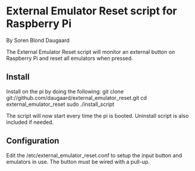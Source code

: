 External Emulator Reset script for Raspberry Pi
===============================================
By Soren Blond Daugaard

The External Emulator Reset script will monitor an external button on Raspberry Pi and reset all emulators when pressed.

Install
-------
Install on the pi by doing the following:
	git clone git://github.com/daugaard/external_emulator_reset.git
	cd external_emulator_reset
	sudo ./install_script

The script will now start every time the pi is booted. Uninstall script is also included if needed.

Configuration
-------------
Edit the /etc/external_emulator_reset.conf to setup the input button and emulators in use. The button must be wired with a pull-up. 



